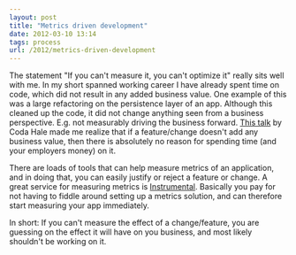 ```yaml
---
layout: post
title: "Metrics driven development"
date: 2012-03-10 13:14
tags: process
url: /2012/metrics-driven-development
---
```


The statement "If you can't measure it, you can't optimize it" really sits well
with me. In my short spanned working career I have already
spent time on code, which did not result in any added business value. One example
of this was a large refactoring on the persistence layer of an app.
Although this cleaned up the code, it did not change anything seen from a
business perspective. E.g. not measurably driving the business forward.
[This talk](http://pivotallabs.com/talks/139-metrics-metrics-everywhere)
by Coda Hale made me realize that if a feature/change doesn't add any business value, then
there is absolutely no reason for spending time (and your employers money) on
it.

<!-- more -->

There are loads of tools that can help measure metrics of an application, and
in doing that, you can easily justify or reject a feature or change. A great
service for measuring metrics is [Instrumental](https://instrumentalapp.com/).
Basically you pay for not having to fiddle around setting up a metrics solution,
and can therefore start measuring your app immediately.

In short: If you can't measure the effect of a change/feature, you are guessing on
the effect it will have on you business, and most likely shouldn't be working on
it.
